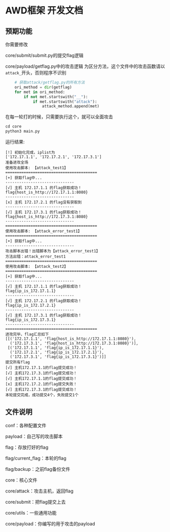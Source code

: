 # AWD框架 开发文档

## 预期功能

你需要修改

core/submit/submit.py的提交flag逻辑

core/payload/getflag.py中的攻击逻辑
为区分方法，这个文件中的攻击函数请以`attack_`开头，否则程序不识别
```python
	# 获取attack/getflag.py的所有方法
	ori_method = dir(getflag)
	for met in ori_method:
		if not met.startswith("__"):
			if met.startswith("attack"):
				attack_method.append(met)
```

在每一轮打的时候，只需要执行这个，就可以全面攻击
```python
cd core
python3 main.py
```
运行结果:
```
[!] 初始化完成，iplist为
['172.17.1.1', '172.17.2.1', '172.17.3.1']
准备进攻全场
使用攻击脚本: 【attack_test1】
========================================
[+] 获取flag中...
------------------------------
[√] 主机 172.17.1.1 的flag获取成功！
flag{host_is_http://172.17.1.1:8080}
------------------------------
[x] 主机 172.17.2.1 的flag没有获取到
------------------------------
[√] 主机 172.17.3.1 的flag获取成功！
flag{host_is_http://172.17.3.1:8080}
------------------------------
========================================
使用攻击脚本: 【attack_error_test1】
========================================
[+] 获取flag中...
------------------------------
攻击脚本出错！出错脚本为【attack_error_test1】
方法出错：attack_error_test1
========================================
使用攻击脚本: 【attack_test2】
========================================
[+] 获取flag中...
------------------------------
[√] 主机 172.17.1.1 的flag获取成功！
flag{ip_is_172.17.1.1}
------------------------------
[√] 主机 172.17.2.1 的flag获取成功！
flag{ip_is_172.17.2.1}
------------------------------
[√] 主机 172.17.3.1 的flag获取成功！
flag{ip_is_172.17.3.1}
------------------------------
========================================
进攻完毕，flag汇总如下
[[('172.17.1.1', 'flag{host_is_http://172.17.1.1:8080}'),
  ('172.17.3.1', 'flag{host_is_http://172.17.3.1:8080}')],
 [('172.17.1.1', 'flag{ip_is_172.17.1.1}'),
  ('172.17.2.1', 'flag{ip_is_172.17.2.1}'),
  ('172.17.3.1', 'flag{ip_is_172.17.3.1}')]]
提交所有flag
[√] 主机172.17.1.1的flag提交成功！
[√] 主机172.17.3.1的flag提交成功！
[√] 主机172.17.1.1的flag提交成功！
[x] 主机172.17.2.1的flag提交失败！
[√] 主机172.17.3.1的flag提交成功！
本轮提交完成，成功提交4个，失败提交1个

```
## 文件说明

conf：各种配置文件

payload：自己写的攻击脚本

flag：存放打好的flag

flag/current_flag：本轮的flag

flag/backup：之前flag备份文件

core：核心文件

core/attack：攻击主机，返回flag

core/submit：把flag提交上去

core/utils：一些通用功能

core/payload：你编写的用于攻击的payload